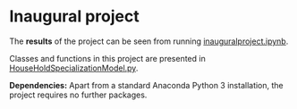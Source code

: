 # Inaugural project

The **results** of the project can be seen from running [inauguralproject.ipynb](inauguralproject.ipynb).

Classes and functions in this project are presented in [HouseHoldSpecializationModel.py](HouseHoldSpecializationModel.py).

**Dependencies:** Apart from a standard Anaconda Python 3 installation, the project requires no further packages.
